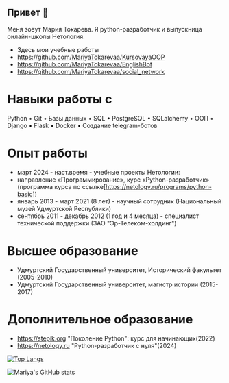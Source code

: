 ## Привет 👋
Меня зовут Мария Токарева. Я python-разработчик и выпускница онлайн-школы Нетология.
- Здесь мои учебные работы
- https://github.com/MariyaTokarevaa/KursovayaOOP
- https://github.com/MariyaTokarevaa/EnglishBot
- https://github.com/MariyaTokarevaa/social_network

# Навыки работы с
 Python • Git • Базы данных • SQL • PostgreSQL • SQLalchemy • ООП • Django • Flask • Docker • Создание telegram-ботов

# Опыт работы
- март 2024 - наст.время - учебные проекты Нетологии:
-  направление «Программирование», курс «Python-разработчик» (программа курса по ссылке[https://netology.ru/programs/python-basic])
- январь 2013 - март 2021 (8 лет) - научный сотрудник (Национальный музей Удмуртской Республики) 
- сентябрь 2011 - декабрь 2012 (1 год и 4 месяца) - специалист технической поддержки (ЗАО "Эр-Телеком-холдинг") 
# Высшее образование
- Удмуртский Государственный университет, Исторический факультет (2005-2010)
- Удмуртский Государственный университет, магистр истории (2015-2017)

# Дополнительное образование
- https://stepik.org "Поколение Python": курс для начинающих(2022)
- https://netology.ru "Python-разработчик с нуля"(2024)




[![Top Langs](https://github-readme-stats.vercel.app/api/top-langs/?username=MariyaTokarevaa&layout=compact)](https://github.com/MariyaTokarevaa/github-readme-stats)


![Mariya's GitHub stats](https://github-readme-stats.vercel.app/api?username=MariyaTokarevaa&show_icons=true&theme=radical)
<!--
**MariyaTokarevaa/MariyaTokarevaa** is a ✨ _special_ ✨ repository because its `README.md` (this file) appears on your GitHub profile.

My name is Mariya. I'm backend python developer:

- 🔭 I’m currently working on ...
- 🌱 I’m currently learning ...
- 👯 I’m looking to collaborate on ...
- 🤔 I’m looking for help with ...
- 💬 Ask me about ...
- 📫 How to reach me: ...
- 😄 Pronouns: ...
- ⚡ Fun fact: ...
-->
